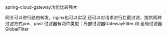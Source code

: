 spring-cloud-gateway功能比较强大

网关可以进行路由转发，nginx也可以实现
还可以对请求进行拦截过滤，提供两种过滤方式pre、post
过滤器有两种类型：局部过滤器GatewayFilter 和 全局过滤器GlobalFilter